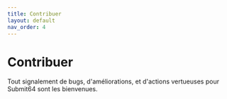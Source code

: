 ```yaml
---
title: Contribuer
layout: default
nav_order: 4
---
```


# Contribuer

Tout signalement de bugs, d'améliorations, et d'actions vertueuses pour Submit64 sont les bienvenues.  
